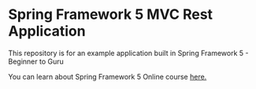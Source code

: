 # Spring Framework 5 MVC Rest Application

This repository is for an example application built in Spring Framework 5 - Beginner to Guru

You can learn about Spring Framework 5 Online course [here.](http://courses.springframework.guru/p/spring-framework-5-begginer-to-guru/?product_id=363173)